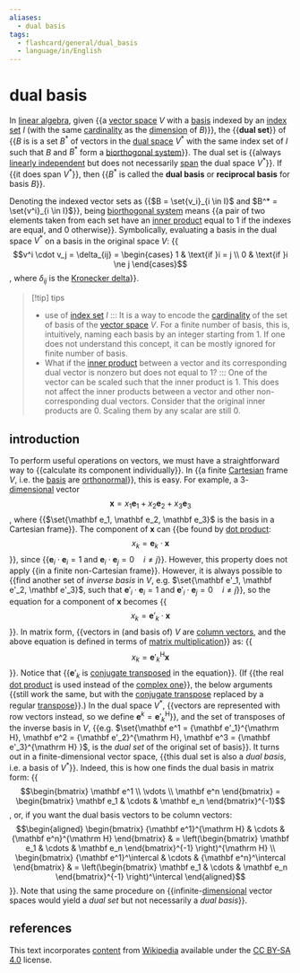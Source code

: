 ```yaml
---
aliases:
  - dual basis
tags:
  - flashcard/general/dual_basis
  - language/in/English
---
```


# dual basis

In [linear algebra](linear%20algebra.md), given {{a [vector space](vector%20space.md) $V$ with a [basis](basis%20(linear%20algebra).md) indexed by an [index set](index%20set.md) $I$ (with the same [cardinality](cardinality.md) as the [dimension](dimension%20(com).md) of $B$)}}, the {{__dual set__}} of {{$B$ is is a set $B^*$ of vectors in the [dual space](dual%20space.md) $V^*$ with the same index set of $I$ such that $B$ and $B^*$ form a [biorthogonal system](biorthogonal%20system.md)}}. The dual set is {{always [linearly independent](linear%20independence.md) but does not necessarily [span](linear%20span.md) the dual space $V^*$}}. If {{it does span $V^*$}}, then {{$B^*$ is called the __dual basis__ or __reciprocal basis__ for basis $B$}}. <!--SR:!2024-08-26,34,290!2024-09-22,56,310!2024-09-15,47,290!2024-09-09,44,290!2024-09-23,57,310!2024-09-15,50,310-->

Denoting the indexed vector sets as {{$B = \set{v_i}_{i \in I}$ and $B^* = \set{v^i}_{i \in I}$}}, being [biorthogonal system](biorthogonal%20system.md) means {{a pair of two elements taken from each set have an [inner product](inner%20product%20space.md) equal to 1 if the indexes are equal, and 0 otherwise}}. Symbolically, evaluating a basis in the dual space $V^*$ on a basis in the original space $V$: {{$$v^i \cdot v_j = \delta_{ij} = \begin{cases} 1 & \text{if }i = j \\ 0 & \text{if }i \ne j \end{cases}$$, where $\delta_{ij}$ is the [Kronecker delta](Kronecker%20delta.md)}}. <!--SR:!2024-09-18,52,310!2024-09-05,40,290!2024-08-30,34,290-->

> [!tip] tips
>
> - use of [index set](index%20set.md) $I$ ::: It is a way to encode the [cardinality](cardinality.md) of the set of basis of the [vector space](vector%20space.md) $V$. For a finite number of basis, this is, intuitively, naming each basis by an integer starting from 1. If one does not understand this concept, it can be mostly ignored for finite number of basis. <!--SR:!2024-08-06,16,250!2024-09-14,49,310-->
> - What if the [inner product](inner%20product%20space.md) between a vector and its corresponding dual vector is nonzero but does not equal to 1? ::: One of the vector can be scaled such that the inner product is 1. This does not affect the inner products between a vector and other non-corresponding dual vectors. Consider that the original inner products are 0. Scaling them by any scalar are still 0. <!--SR:!2024-08-06,18,317!2024-08-01,14,297-->

## introduction

To perform useful operations on vectors, we must have a straightforward way to {{calculate its component individually}}. In {{a finite [Cartesian](Cartesian%20coordinate%20system.md) frame $V$, i.e. the [basis](basis%20(linear%20algebra).md) are [orthonormal](orthonormal%20basis.md)}}, this is easy. For example, a 3-[dimensional](dimension%20(vector%20space).md) vector $$\mathbf x = x_1 \mathbf e_1 + x_2 \mathbf e_2 + x_3 \mathbf e_3$$, where {{$\set{\mathbf e_1, \mathbf e_2, \mathbf e_3}$ is the basis in a Cartesian frame}}. The component of $\mathbf x$ can {{be found by [dot product](dot%20product.md): $$x_k = \mathbf e_k \cdot \mathbf x$$}}, since {{$\mathbf e_i \cdot \mathbf e_i = 1$ and $\mathbf e_i \cdot \mathbf e_j = 0 \quad i \ne j$}}. However, this property does not apply {{in a finite non-Cartesian frame}}. However, it is always possible to {{find another set of _inverse basis_ in $V$, e.g. $\set{\mathbf e'_1, \mathbf e'_2, \mathbf e'_3}$, such that $\mathbf e'_i \cdot \mathbf e_i = 1$ and $\mathbf e'_i \cdot \mathbf e_j = 0 \quad i \ne j$}}, so the equation for a component of $\mathbf x$ becomes {{$$x_k = \mathbf e'_k \cdot \mathbf x$$}}. In matrix form, {{vectors in (and basis of) $V$ are [column vectors](row%20and%20column%20vectors.md), and the above equation is defined in terms of [matrix multiplication](matrix%20multiplcation.md)}} as: {{$$x_k = {\mathbf e'_k}^{\mathrm H} \mathbf x$$}}. Notice that {{$\mathbf e'_k$ is [conjugate transposed](conjugate%20transpose.md) in the equation}}. (If {{the real [dot product](dot%20product.md) is used instead of the [complex one](dot%20product.md#complex%20vectors)}}, the below arguments {{still work the same, but with the [conjugate transpose](conjugate%20transpose.md) replaced by a regular [transpose](transpose.md)}}.) In the dual space $V^*$, {{vectors are represented with row vectors instead, so we define $\mathbf e^k = {\mathbf e'_k}^{\mathrm H}$}}, and the set of transposes of the inverse basis in $V$, {{e.g. $\set{\mathbf e^1 = {\mathbf e'_1}^{\mathrm H}, \mathbf e^2 = {\mathbf e'_2}^{\mathrm H}, \mathbf e^3 = {\mathbf e'_3}^{\mathrm H} }$, is the _dual set_ of the original set of basis}}. It turns out in a finite-dimensional vector space, {{this dual set is also a _dual basis_, i.e. a basis of $V^*$}}. Indeed, this is how one finds the dual basis in matrix form: {{$$\begin{bmatrix} \mathbf e^1 \\ \vdots \\ \mathbf e^n \end{bmatrix} = \begin{bmatrix} \mathbf e_1 & \cdots & \mathbf e_n \end{bmatrix}^{-1}$$, or, if you want the dual basis vectors to be column vectors: $$\begin{aligned} \begin{bmatrix} {\mathbf e^1}^{\mathrm H} & \cdots & {\mathbf e^n}^{\mathrm H} \end{bmatrix} & = \left(\begin{bmatrix} \mathbf e_1 & \cdots & \mathbf e_n \end{bmatrix}^{-1} \right)^{\mathrm H} \\ \begin{bmatrix} {\mathbf e^1}^\intercal & \cdots & {\mathbf e^n}^\intercal \end{bmatrix} & = \left(\begin{bmatrix} \mathbf e_1 & \cdots & \mathbf e_n \end{bmatrix}^{-1} \right)^\intercal \end{aligned}$$}}. Note that using the same procedure on {{infinite-[dimensional](dimension%20(vector%20space).md) vector spaces would yield a _dual set_ but not necessarily a _dual basis_}}. <!--SR:!2024-09-28,61,310!2024-09-16,51,310!2024-07-31,17,290!2024-09-16,48,290!2024-09-26,59,310!2024-07-31,17,290!2024-09-08,42,290!2024-09-10,44,290!2024-09-21,56,310!2024-07-31,17,290!2024-08-08,9,270!2024-09-19,54,310!2024-08-31,35,290!2024-09-01,36,290!2024-08-15,23,270!2024-09-10,43,290-->

## references

This text incorporates [content](https://en.wikipedia.org/wiki/dual_basis) from [Wikipedia](Wikipedia.md) available under the [CC BY-SA 4.0](https://creativecommons.org/licenses/by-sa/4.0/) license.
